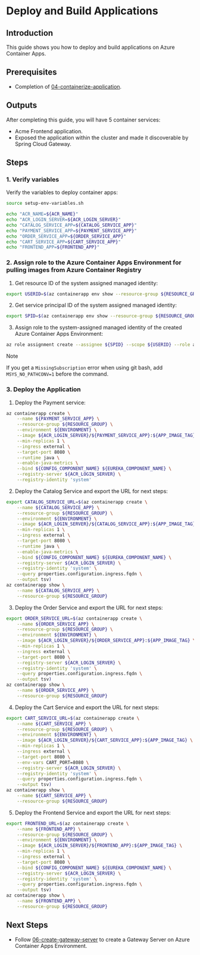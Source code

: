 # Deploy and Build Applications
## Introduction
This guide shows you how to deploy and build applications on Azure Container Apps.

## Prerequisites
- Completion of [04-containerize-application](./04-containerize-application.md).

## Outputs
After completing this guide, you will have 5 container services:
- Acme Frontend application.
- Exposed the application within the cluster and made it discoverable by Spring Cloud Gateway.

## Steps

### 1. Verify variables
Verify the variables to deploy container apps:
```bash
source setup-env-variables.sh

echo "ACR_NAME=${ACR_NAME}"
echo "ACR_LOGIN_SERVER=${ACR_LOGIN_SERVER}"
echo "CATALOG_SERVICE_APP=${CATALOG_SERVICE_APP}"
echo "PAYMENT_SERVICE_APP=${PAYMENT_SERVICE_APP}"
echo "ORDER_SERVICE_APP=${ORDER_SERVICE_APP}"
echo "CART_SERVICE_APP=${CART_SERVICE_APP}"
echo "FRONTEND_APP=${FRONTEND_APP}"
```

### 2. Assign role to the Azure Container Apps Environment for pulling images from Azure Container Registry
1. Get resource ID of the system assigned managed identity:
```bash
export USERID=$(az containerapp env show --resource-group ${RESOURCE_GROUP} --name ${ENVIRONMENT} --query id --output tsv)
```

2. Get service principal ID of the system assigned managed identity:
```bash
export SPID=$(az containerapp env show --resource-group ${RESOURCE_GROUP} --name ${ENVIRONMENT} --query identity.principalId --output tsv)
```

3. Assign role to the system-assigned managed identity of the created Azure Container Apps Environment:
```bash
az role assignment create --assignee ${SPID} --scope ${USERID} --role acrpull
```
> [!NOTE]
> If you get a `MissingSubscription` error when using git bash, add `MSYS_NO_PATHCONV=1` before the command.

### 3. Deploy the Application
1. Deploy the Payment service:
```bash
az containerapp create \
    --name ${PAYMENT_SERVICE_APP} \
    --resource-group ${RESOURCE_GROUP} \
    --environment ${ENVIRONMENT} \
    --image ${ACR_LOGIN_SERVER}/${PAYMENT_SERVICE_APP}:${APP_IMAGE_TAG} \
    --min-replicas 1 \
    --ingress external \
    --target-port 8080 \
    --runtime java \
    --enable-java-metrics \
    --bind ${CONFIG_COMPONENT_NAME} ${EUREKA_COMPONENT_NAME} \
    --registry-server ${ACR_LOGIN_SERVER} \
    --registry-identity 'system'
```

2. Deploy the Catalog Service and export the URL for next steps:
```bash
export CATALOG_SERVICE_URL=$(az containerapp create \
    --name ${CATALOG_SERVICE_APP} \
    --resource-group ${RESOURCE_GROUP} \
    --environment ${ENVIRONMENT} \
    --image ${ACR_LOGIN_SERVER}/${CATALOG_SERVICE_APP}:${APP_IMAGE_TAG} \
    --min-replicas 1 \
    --ingress external \
    --target-port 8080 \
    --runtime java \
    --enable-java-metrics \
    --bind ${CONFIG_COMPONENT_NAME} ${EUREKA_COMPONENT_NAME} \
    --registry-server ${ACR_LOGIN_SERVER} \
    --registry-identity 'system' \
    --query properties.configuration.ingress.fqdn \
    --output tsv)
az containerapp show \
    --name ${CATALOG_SERVICE_APP} \
    --resource-group ${RESOURCE_GROUP}
```

3. Deploy the Order Service and export the URL for next steps:
```bash
export ORDER_SERVICE_URL=$(az containerapp create \
    --name ${ORDER_SERVICE_APP} \
    --resource-group ${RESOURCE_GROUP} \
    --environment ${ENVIRONMENT} \
    --image ${ACR_LOGIN_SERVER}/${ORDER_SERVICE_APP}:${APP_IMAGE_TAG} \
    --min-replicas 1 \
    --ingress external \
    --target-port 8080 \
    --registry-server ${ACR_LOGIN_SERVER} \
    --registry-identity 'system' \
    --query properties.configuration.ingress.fqdn \
    --output tsv)
az containerapp show \
    --name ${ORDER_SERVICE_APP} \
    --resource-group ${RESOURCE_GROUP}
```

4. Deploy the Cart Service and export the URL for next steps:
```bash
export CART_SERVICE_URL=$(az containerapp create \
    --name ${CART_SERVICE_APP} \
    --resource-group ${RESOURCE_GROUP} \
    --environment ${ENVIRONMENT} \
    --image ${ACR_LOGIN_SERVER}/${CART_SERVICE_APP}:${APP_IMAGE_TAG} \
    --min-replicas 1 \
    --ingress external \
    --target-port 8080 \
    --env-vars CART_PORT=8080 \
    --registry-server ${ACR_LOGIN_SERVER} \
    --registry-identity 'system' \
    --query properties.configuration.ingress.fqdn \
    --output tsv)
az containerapp show \
    --name ${CART_SERVICE_APP} \
    --resource-group ${RESOURCE_GROUP}
```

5. Deploy the Frontend Service and export the URL for next steps:
```bash
export FRONTEND_URL=$(az containerapp create \
    --name ${FRONTEND_APP} \
    --resource-group ${RESOURCE_GROUP} \
    --environment ${ENVIRONMENT} \
    --image ${ACR_LOGIN_SERVER}/${FRONTEND_APP}:${APP_IMAGE_TAG} \
    --min-replicas 1 \
    --ingress external \
    --target-port 8080 \
    --bind ${CONFIG_COMPONENT_NAME} ${EUREKA_COMPONENT_NAME} \
    --registry-server ${ACR_LOGIN_SERVER} \
    --registry-identity 'system' \
    --query properties.configuration.ingress.fqdn \
    --output tsv)
az containerapp show \
    --name ${FRONTEND_APP} \
    --resource-group ${RESOURCE_GROUP}
```

## Next Steps

- Follow [06-create-gateway-server](./06-create-gateway-server.md) to create a Gateway Server on Azure Container Apps Environment.